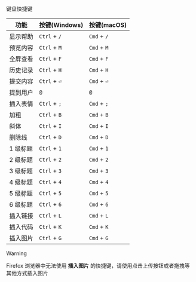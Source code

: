 键盘快捷键

| 功能     | 按键(Windows) | 按键(macOS) |
| -------- | ------------- | ----------- |
| 显示帮助 | `Ctrl` + `/`  | `Cmd` + `/` |
| 预览内容 | `Ctrl` + `M`  | `Cmd` + `M` |
| 全屏查看 | `Ctrl` + `F`  | `Cmd` + `F` |
| 历史记录 | `Ctrl` + `H`  | `Cmd` + `H` |
| 提交内容 | `Ctrl` + `⏎`  | `Cmd` + `⏎` |
| 提到用户 | `@`           | `@`         |
| 插入表情 | `Ctrl` + `;`  | `Cmd` + `;` |
| 加粗     | `Ctrl` + `B`  | `Cmd` + `B` |
| 斜体     | `Ctrl` + `I`  | `Cmd` + `I` |
| 删除线   | `Ctrl` + `D`  | `Cmd` + `D` |
| 1 级标题 | `Ctrl` + `1`  | `Cmd` + `1` |
| 2 级标题 | `Ctrl` + `2`  | `Cmd` + `2` |
| 3 级标题 | `Ctrl` + `3`  | `Cmd` + `3` |
| 4 级标题 | `Ctrl` + `4`  | `Cmd` + `4` |
| 5 级标题 | `Ctrl` + `5`  | `Cmd` + `5` |
| 6 级标题 | `Ctrl` + `6`  | `Cmd` + `6` |
| 插入链接 | `Ctrl` + `L`  | `Cmd` + `L` |
| 插入代码 | `Ctrl` + `K`  | `Cmd` + `K` |
| 插入图片 | `Ctrl` + `G`  | `Cmd` + `G` |

> [!WARNING]
> Firefox 浏览器中无法使用 **插入图片** 的快捷键，请使用点击上传按钮或者拖拽等其他方式插入图片
